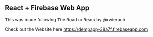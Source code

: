 ## React + Firebase Web App

This was made following The Road to React by @rwieruch

Check out the Website here  https://dempapp-38a7f.firebaseapp.com
